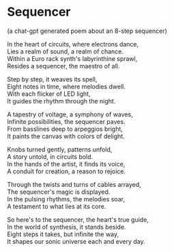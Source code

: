 # Sequencer
(a chat-gpt generated poem about an 8-step sequencer)


In the heart of circuits, where electrons dance,<br>
Lies a realm of sound, a realm of chance.<br>
Within a Euro rack synth's labyrinthine sprawl,<br>
Resides a sequencer, the maestro of all.

Step by step, it weaves its spell,<br>
Eight notes in time, where melodies dwell.<br>
With each flicker of LED light,<br>
It guides the rhythm through the night.

A tapestry of voltage, a symphony of waves,<br>
Infinite possibilities, the sequencer paves.<br>
From basslines deep to arpeggios bright,<br>
It paints the canvas with colors of delight.

Knobs turned gently, patterns unfold,<br>
A story untold, in circuits bold.<br>
In the hands of the artist, it finds its voice,<br>
A conduit for creation, a reason to rejoice.

Through the twists and turns of cables arrayed,<br>
The sequencer's magic is displayed.<br>
In the pulsing rhythms, the melodies soar,<br>
A testament to what lies at its core.

So here's to the sequencer, the heart's true guide,<br>
In the world of synthesis, it stands beside.<br>
Eight steps it takes, but infinite the way,<br>
It shapes our sonic universe each and every day.